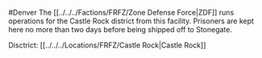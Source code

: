 #Denver 
The [[../../../Factions/FRFZ/Zone Defense Force|ZDF]] runs operations for the Castle Rock district from this facility. Prisoners are kept here no more than two days before being shipped off to Stonegate.

Disctrict: [[../../../Locations/FRFZ/Castle Rock|Castle Rock]]